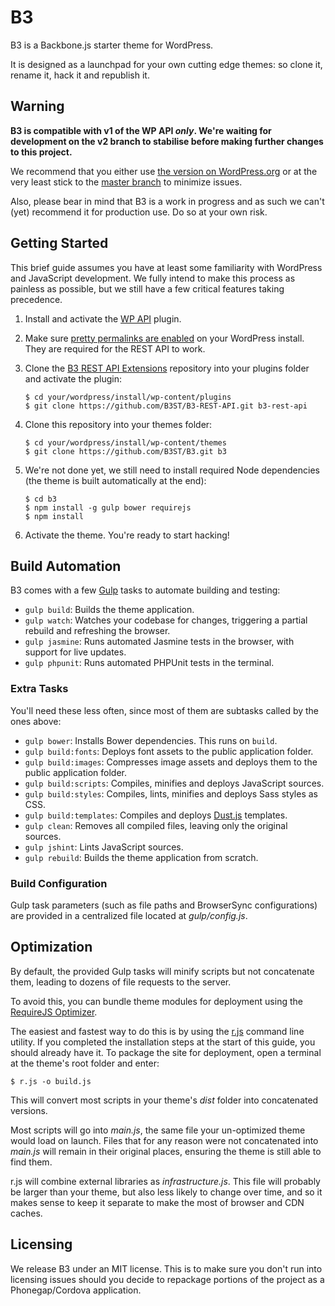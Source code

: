 # B3

B3 is a Backbone.js starter theme for WordPress.

It is designed as a launchpad for your own cutting edge themes: so clone it, rename it, hack it and republish it.

## Warning

**B3 is compatible with v1 of the WP API _only_. We're waiting for development on the v2 branch to stabilise before making further changes to this project.**

We recommend that you either use [the version on WordPress.org](https://wordpress.org/plugins/json-rest-api/) or at the very least stick to the [master branch](https://github.com/WP-API/WP-API) to minimize issues.

Also, please bear in mind that B3 is a work in progress and as such we can't (yet) recommend it for production use. Do so at your own risk.

## Getting Started

This brief guide assumes you have at least some familiarity with WordPress and JavaScript development.  We fully intend to make this process as painless as possible, but we still have a few critical features taking precedence.

1. Install and activate the [WP API](https://wordpress.org/plugins/json-rest-api/) plugin.
2. Make sure [pretty permalinks are enabled](http://codex.wordpress.org/Using_Permalinks) on your WordPress install. They are required for the REST API to work.
3. Clone the [B3 REST API Extensions](https://github.com/B3ST/B3-REST-API) repository into your plugins folder and activate the plugin:

    ```
    $ cd your/wordpress/install/wp-content/plugins
    $ git clone https://github.com/B3ST/B3-REST-API.git b3-rest-api
    ```

4. Clone this repository into your themes folder:

    ```
    $ cd your/wordpress/install/wp-content/themes
    $ git clone https://github.com/B3ST/B3.git b3
    ```

5. We're not done yet, we still need to install required Node dependencies (the theme is built automatically at the end):

    ```
    $ cd b3
    $ npm install -g gulp bower requirejs
    $ npm install
    ```

6. Activate the theme. You're ready to start hacking!

## Build Automation

B3 comes with a few [Gulp](http://gulpjs.com/) tasks to automate building and testing:

* `gulp build`: Builds the theme application.
* `gulp watch`: Watches your codebase for changes, triggering a partial rebuild and refreshing the browser.
* `gulp jasmine`: Runs automated Jasmine tests in the browser, with support for live updates.
* `gulp phpunit`: Runs automated PHPUnit tests in the terminal.

### Extra Tasks

You'll need these less often, since most of them are subtasks called by the ones above:

* `gulp bower`: Installs Bower dependencies. This runs on `build`.
* `gulp build:fonts`: Deploys font assets to the public application folder.
* `gulp build:images`: Compresses image assets and deploys them to the public application folder.
* `gulp build:scripts`: Compiles, minifies and deploys JavaScript sources.
* `gulp build:styles`: Compiles, lints, minifies and deploys Sass styles as CSS.
* `gulp build:templates`: Compiles and deploys [Dust.js](https://linkedin.github.io/dustjs/) templates.
* `gulp clean`: Removes all compiled files, leaving only the original sources.
* `gulp jshint`: Lints JavaScript sources.
* `gulp rebuild`: Builds the theme application from scratch.

### Build Configuration

Gulp task parameters (such as file paths and BrowserSync configurations) are provided in a centralized file located at _gulp/config.js_.

## Optimization

By default, the provided Gulp tasks will minify scripts but not concatenate them, leading to dozens of file requests to the server.

To avoid this, you can bundle theme modules for deployment using the [RequireJS Optimizer](http://requirejs.org/docs/optimization.html).

The easiest and fastest way to do this is by using the [r.js](https://github.com/jrburke/r.js) command line utility. If you completed the installation steps at the start of this guide, you should already have it. To package the site for deployment, open a terminal at the theme's root folder and enter:

```
$ r.js -o build.js
```

This will convert most scripts in your theme's _dist_ folder into concatenated versions.

Most scripts will go into _main.js_, the same file your un-optimized theme would load on launch. Files that for any reason were not concatenated into _main.js_ will remain in their original places, ensuring the theme is still able to find them.

r.js will combine external libraries as _infrastructure.js_. This file will probably be larger than your theme, but also less likely to change over time, and so it makes sense to keep it separate to make the most of browser and CDN caches.

## Licensing

We release B3 under an MIT license. This is to make sure you don't run into licensing issues should you decide to repackage portions of the project as a Phonegap/Cordova application.
